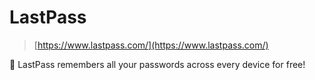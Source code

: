 # LastPass

> [https://www.lastpass.com/](https://www.lastpass.com/)

🔑 LastPass remembers all your passwords across every device for free!
